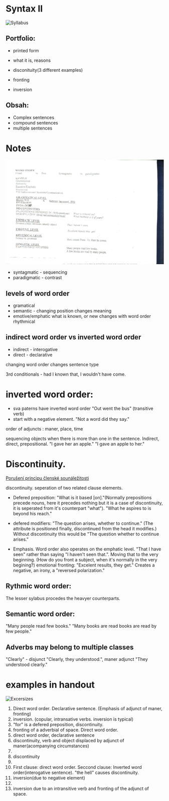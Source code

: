 Syntax II
====================
![Syllabus](Syllabus.JPG)

Portfolio:
-----------

- printed form
- what it is, reasons

- disconituity(3 different examples)
- fronting
- inversion

Obsah:
--------------

- Complex sentences
- compound sentences
- multiple sentences

Notes
=========
![Notes](Notes.JPG)

- syntagmatic - sequencing
- paradigmatic - contrast

levels of word order
----------------

- gramatical
- semantic - changing position changes meaning
- emotive/emphatic what is known, or new changes with word order
rhythmical

indirect word order vs inverted word order
--------------

- indirect - interogative
- direct - declarative

changing word order changes sentence type

3rd conditionals - had I known that, I wouldn't have come.

inverted word order:
================
- sva paterns have inverted word order
  "Out went the bus" (transitive verb)
- start with a negative element.
  "Not a word did they say."

order of adjuncts : maner, place, time

sequencing objects when there is more than one in the sentence. Indirect, direct, prepositional.
  "I gave her an apple."
  "I gave an apple to her."

Discontinuity.
==============

[Porušení principu členské sounáležitosti](http://emsa.ff.cuni.cz/14.13)

discontinuity. seperation of two related clause elements.
-  Defered preposition: "What is it based [on]."(Normally prepositions precede nouns, here it precedes nothing but it is a case of discontinuity, it is seperated from it's counterpart "what").
  "What he aspires to is beyond his reach."
-  defered modifiers: "The question arises, whether to continue." (The attribute is positioned finally, discontinued from the head it modifies.) Without discontinuity this would be "The question whether to continue arises."

- Emphasis. Word order also operates on the emphatic level.  "That I have seen" rather than saying "I haven't seen that.".  Moving that to the very beginning. (How do you front a subject, when it's normally in the very begining?)
emotional fronting: "Excelent results, they get." Creates a negative, an irony, a "reversed polarization."

Rythmic word order:
-------------
The lesser sylabus procedes the heavyer counterparts.

Semantic word order:
-------------
"Many people read few books." "Many books are read books are read by few people."

Adverbs may belong to multiple classes
-------------------
"Clearly" - disjunct "Clearly, they understood.", maner adjunct "They understood clearly."

examples in handout
=============================
![Excersizes](Excersizes.JPG)
1. Direct word order. Declarative sentence.  (Emphasis of adjunct of maner, fronting)
2. inversion. (copular, intransative verbs. inversion is typical)
3. "for" is a defered preposition, discontinuity. 
5. fronting of a adverbial of space. Direct word order.
6. direct word order, declarative sentence
7. discontinuity, verb and object displaced by adjunct of maner(acompanying circumstances)
8. 
9. discontinuity 
10. 
11. First clause: direct word order. Seccond clause: Inverted word order(interogative sentence). "the hell" causes discontinuity.
12. inversion(due to negative element)
13. 
17. inversion due to an intransitive verb and fronting of the adjunct of space.
